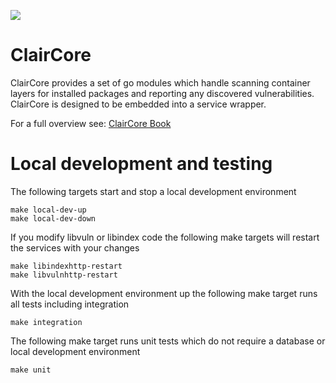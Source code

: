 ![](https://github.com/quay/claircore/workflows/CI/badge.svg)
# ClairCore

ClairCore provides a set of go modules which handle scanning container layers for installed packages and reporting any discovered vulnerabilities.  
ClairCore is designed to be embedded into a service wrapper.  

For a full overview see: [ClairCore Book](https://quay.github.io/claircore)  

# Local development and testing

The following targets start and stop a local development environment  
```
make local-dev-up
make local-dev-down
```

If you modify libvuln or libindex code the following make targets will restart the services with your changes  
```
make libindexhttp-restart
make libvulnhttp-restart
```

With the local development environment up the following make target runs all tests including integration  
```
make integration
```

The following make target runs unit tests which do not require a database or local development environment  
```
make unit
```
